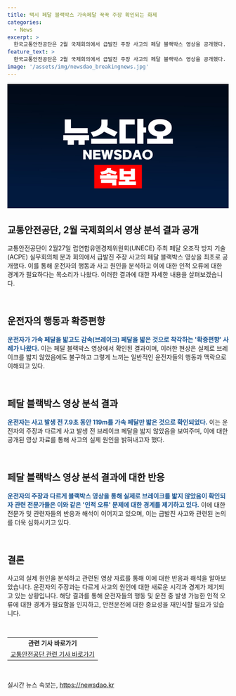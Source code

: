 ```yaml
---
title: 택시 페달 블랙박스 가속페달 꾹꾹 주장 확인되는 화제
categories:
  - News
excerpt: >
  한국교통안전공단은 2월 국제회의에서 급발진 주장 사고의 페달 블랙박스 영상을 공개했다. 영상 분석 결과에 따르면 운전자는 7.9초 동안 가속 페달만 밟은 것으로 확인되었고, 이는 감속 페달을 밟은 것으로 착각하는 확증편향 사례로 나타났다. 이에 대한 자세한 내용이 유튜버 김한용씨를 통해 공개되어, 페달 오조작에 대한 경계 목소리가 제기되고 있다.
feature_text: >
  한국교통안전공단은 2월 국제회의에서 급발진 주장 사고의 페달 블랙박스 영상을 공개했다. 영상 분석 결과에 따르면 운전자는 7.9초 동안 가속 페달만 밟은 것으로 확인되었고, 이는 감속 페달을 밟은 것으로 착각하는 확증편향 사례로 나타났다. 이에 대한 자세한 내용이 유튜버 김한용씨를 통해 공개되어, 페달 오조작에 대한 경계 목소리가 제기되고 있다.
image: '/assets/img/newsdao_breakingnews.jpg'
---
```


<p><img src="/assets/img/newsdao_breakingnews.jpg" alt="ontimetimes 속보" /></p>

<h2 data-ke-size="size26">교통안전공단, 2월 국제회의서 영상 분석 결과 공개</h2>

<p>교통안전공단이 2월27일 럽연합유엔경제위원회(UNECE) 주최 페달 오조작 방지 기술(ACPE) 실무회의체 분과 회의에서 급발진 주장 사고의 페달 블랙박스 영상을 최초로 공개했다. 이를 통해 운전자의 행동과 사고 원인을 분석하고 이에 대한 인적 오류에 대한 경계가 필요하다는 목소리가 나왔다. 이러한 결과에 대한 자세한 내용을 살펴보겠습니다.</p>

<p data-ke-size="size16">&nbsp;</p>

<h2 data-ke-size="size24">운전자의 행동과 확증편향</h2>

<p><b><span style="color: #1a5490;">운전자가 가속 페달을 밟고도 감속(브레이크) 페달을 밟은 것으로 착각하는 '확증편향' 사례가 나왔다.</span></b> 이는 페달 블랙박스 영상에서 확인된 결과이며, 이러한 현상은 실제로 브레이크를 밟지 않았음에도 불구하고 그렇게 느끼는 일반적인 운전자들의 행동과 맥락으로 이해되고 있다.</p>

<p data-ke-size="size16">&nbsp;</p>

<h2 data-ke-size="size24">페달 블랙박스 영상 분석 결과</h2>

<p><b><span style="color: #1a5490;">운전자는 사고 발생 전 7.9초 동안 119m를 가속 페달만 밟은 것으로 확인되었다.</span></b> 이는 운전자의 주장과 다르게 사고 발생 전 브레이크 페달을 밟지 않았음을 보여주며, 이에 대한 공개된 영상 자료를 통해 사고의 실제 원인을 밝혀내고자 했다.</p>

<p data-ke-size="size16">&nbsp;</p>

<h2 data-ke-size="size24">페달 블랙박스 영상 분석 결과에 대한 반응</h2>

<p><b><span style="color: #1a5490;">운전자의 주장과 다르게 블랙박스 영상을 통해 실제로 브레이크를 밟지 않았음이 확인되자 관련 전문가들은 이와 같은 '인적 오류' 문제에 대한 경계를 제기하고 있다.</span></b> 이에 대한 전문가 및 관련자들의 반응과 해석이 이어지고 있으며, 이는 급발진 사고와 관련된 논의를 더욱 심화시키고 있다.</p>

<p data-ke-size="size16">&nbsp;</p>

<h2 data-ke-size="size24">결론</h2>

<p>사고의 실제 원인을 분석하고 관련된 영상 자료를 통해 이에 대한 반응과 해석을 알아보았습니다. 운전자의 주장과는 다르게 사고의 원인에 대한 새로운 시각과 경계가 제기되고 있는 상황입니다. 해당 결과를 통해 운전자들의 행동 및 운전 중 발생 가능한 인적 오류에 대한 경계가 필요함을 인지하고, 안전운전에 대한 중요성을 재인식할 필요가 있습니다.</p>

<p data-ke-size="size16">&nbsp;</p>

<table>
    <tbody>
        <tr>
            <td style="text-align: center; height: 17px;"><b>관련 기사 바로가기</b></td>
        </tr>
        <tr>
            <td style="text-align: center; height: 17px;"><a href="https://https://www.korea.kr/news/pressReleaseView.do?newsId=156414754">교통안전공단 관련 기사 바로가기</a></td>
        </tr>
    </tbody>
</table>

<p data-ke-size="size16">&nbsp;</p>
실시간 뉴스 속보는, <a href="https://newsdao.kr" rel="dofollow">https://newsdao.kr</a>


